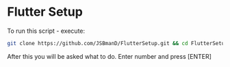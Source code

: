 # Flutter Setup
To run this script - execute:
```sh
git clone https://github.com/JSBmanD/FlutterSetup.git && cd FlutterSetup && chmod +x flutter.sh && sudo ./flutter.sh
```

After this you will be asked what to do. Enter number and press [ENTER]
